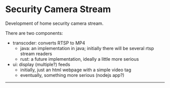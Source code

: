 # Security Camera Stream
Development of home security camera stream.

There are two components:
* transcoder: converts RTSP to MP4
  * java: an implementation in java; initially there will be several rtsp stream readers
  * rust: a future implementation, ideally a little more serious
* ui: display (multiple?) feeds
  * initially, just an html webpage with a simple video tag
  * eventually, something more serious (nodejs app?)

----
